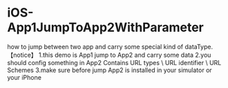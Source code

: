 # iOS-App1JumpToApp2WithParameter
how to jump between two app and carry some special kind of dataType.
【notice】
1.this demo is App1 jump to App2 and carry some data
2.you should config something in App2  Contains URL types \ URL identifier \ URL Schemes
3.make sure before jump App2 is installed in your simulator or your iPhone 